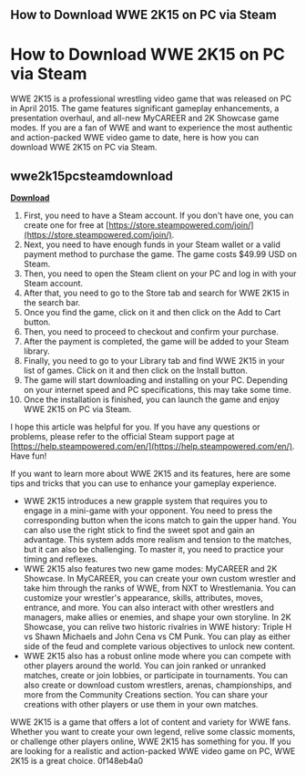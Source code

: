 ## How to Download WWE 2K15 on PC via Steam

  
# How to Download WWE 2K15 on PC via Steam
 
WWE 2K15 is a professional wrestling video game that was released on PC in April 2015. The game features significant gameplay enhancements, a presentation overhaul, and all-new MyCAREER and 2K Showcase game modes. If you are a fan of WWE and want to experience the most authentic and action-packed WWE video game to date, here is how you can download WWE 2K15 on PC via Steam.
 
## wwe2k15pcsteamdownload


[**Download**](https://www.google.com/url?q=https%3A%2F%2Furluso.com%2F2tKDhX&sa=D&sntz=1&usg=AOvVaw3nb12NCMapx_WrXfeb1oQd)

 
1. First, you need to have a Steam account. If you don't have one, you can create one for free at [https://store.steampowered.com/join/](https://store.steampowered.com/join/).
2. Next, you need to have enough funds in your Steam wallet or a valid payment method to purchase the game. The game costs $49.99 USD on Steam.
3. Then, you need to open the Steam client on your PC and log in with your Steam account.
4. After that, you need to go to the Store tab and search for WWE 2K15 in the search bar.
5. Once you find the game, click on it and then click on the Add to Cart button.
6. Then, you need to proceed to checkout and confirm your purchase.
7. After the payment is completed, the game will be added to your Steam library.
8. Finally, you need to go to your Library tab and find WWE 2K15 in your list of games. Click on it and then click on the Install button.
9. The game will start downloading and installing on your PC. Depending on your internet speed and PC specifications, this may take some time.
10. Once the installation is finished, you can launch the game and enjoy WWE 2K15 on PC via Steam.

I hope this article was helpful for you. If you have any questions or problems, please refer to the official Steam support page at [https://help.steampowered.com/en/](https://help.steampowered.com/en/). Have fun!
  
If you want to learn more about WWE 2K15 and its features, here are some tips and tricks that you can use to enhance your gameplay experience.

- WWE 2K15 introduces a new grapple system that requires you to engage in a mini-game with your opponent. You need to press the corresponding button when the icons match to gain the upper hand. You can also use the right stick to find the sweet spot and gain an advantage. This system adds more realism and tension to the matches, but it can also be challenging. To master it, you need to practice your timing and reflexes.
- WWE 2K15 also features two new game modes: MyCAREER and 2K Showcase. In MyCAREER, you can create your own custom wrestler and take him through the ranks of WWE, from NXT to Wrestlemania. You can customize your wrestler's appearance, skills, attributes, moves, entrance, and more. You can also interact with other wrestlers and managers, make allies or enemies, and shape your own storyline. In 2K Showcase, you can relive two historic rivalries in WWE history: Triple H vs Shawn Michaels and John Cena vs CM Punk. You can play as either side of the feud and complete various objectives to unlock new content.
- WWE 2K15 also has a robust online mode where you can compete with other players around the world. You can join ranked or unranked matches, create or join lobbies, or participate in tournaments. You can also create or download custom wrestlers, arenas, championships, and more from the Community Creations section. You can share your creations with other players or use them in your own matches.

WWE 2K15 is a game that offers a lot of content and variety for WWE fans. Whether you want to create your own legend, relive some classic moments, or challenge other players online, WWE 2K15 has something for you. If you are looking for a realistic and action-packed WWE video game on PC, WWE 2K15 is a great choice.
 0f148eb4a0
